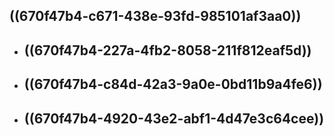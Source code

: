 ## ((670f47b4-c671-438e-93fd-985101af3aa0))
- ## ((670f47b4-227a-4fb2-8058-211f812eaf5d))
- ## ((670f47b4-c84d-42a3-9a0e-0bd11b9a4fe6))
- ## ((670f47b4-4920-43e2-abf1-4d47e3c64cee))